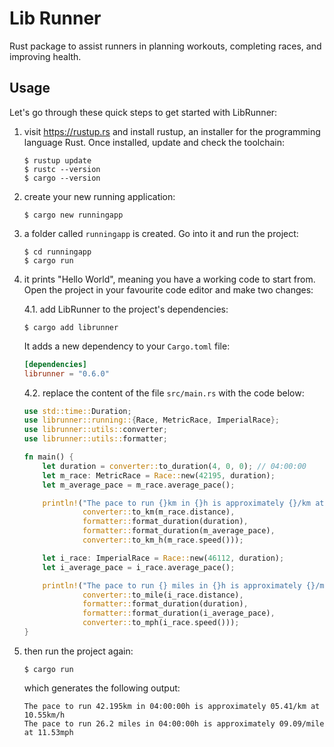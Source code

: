 # Lib Runner

Rust package to assist runners in planning workouts, completing races, and improving health.

## Usage

Let's go through these quick steps to get started with LibRunner:

1. visit https://rustup.rs and install rustup, an installer for the programming language Rust. Once installed, update and check the toolchain:

       $ rustup update
       $ rustc --version
       $ cargo --version

2. create your new running application:

       $ cargo new runningapp

3. a folder called `runningapp` is created. Go into it and run the project:

       $ cd runningapp
       $ cargo run

4. it prints "Hello World", meaning you have a working code to start from. Open the project in your favourite code editor and make two changes:

   4.1. add LibRunner to the project's dependencies:

       $ cargo add librunner

   It adds a new dependency to your `Cargo.toml` file:

      ```toml
      [dependencies]
      librunner = "0.6.0"
      ```

   4.2. replace the content of the file `src/main.rs` with the code below:

      ```rust
      use std::time::Duration;
      use librunner::running::{Race, MetricRace, ImperialRace};
      use librunner::utils::converter;
      use librunner::utils::formatter;

      fn main() {
          let duration = converter::to_duration(4, 0, 0); // 04:00:00
          let m_race: MetricRace = Race::new(42195, duration);
          let m_average_pace = m_race.average_pace();

          println!("The pace to run {}km in {}h is approximately {}/km at {:.2}km/h", 
                   converter::to_km(m_race.distance),
                   formatter::format_duration(duration), 
                   formatter::format_duration(m_average_pace),
                   converter::to_km_h(m_race.speed()));

          let i_race: ImperialRace = Race::new(46112, duration);
          let i_average_pace = i_race.average_pace();

          println!("The pace to run {} miles in {}h is approximately {}/mile at {:.2}mph", 
                   converter::to_mile(i_race.distance), 
                   formatter::format_duration(duration),
                   formatter::format_duration(i_average_pace),
                   converter::to_mph(i_race.speed()));
      }
      ```
5. then run the project again:

       $ cargo run

   which generates the following output:

       The pace to run 42.195km in 04:00:00h is approximately 05.41/km at 10.55km/h
       The pace to run 26.2 miles in 04:00:00h is approximately 09.09/mile at 11.53mph